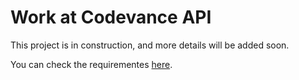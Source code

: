 # Work at Codevance API

This project is in construction, and more details will be added soon.

You can check the requirementes [here]().